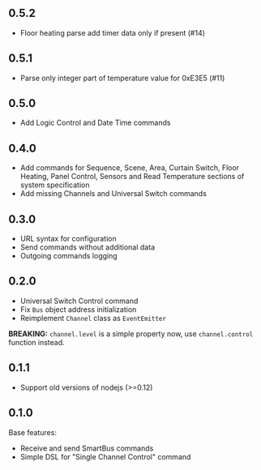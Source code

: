 ## 0.5.2

  * Floor heating parse add timer data only if present (#14)

## 0.5.1

  * Parse only integer part of temperature value for 0xE3E5 (#11)

## 0.5.0

  * Add Logic Control and Date Time commands

## 0.4.0

  * Add commands for Sequence, Scene, Area, Curtain Switch, Floor Heating,
    Panel Control, Sensors and Read Temperature sections of
    system specification
  * Add missing Channels and Universal Switch commands

## 0.3.0

  * URL syntax for configuration
  * Send commands without additional data
  * Outgoing commands logging

## 0.2.0

  * Universal Switch Control command
  * Fix `Bus` object address initialization
  * Reimplement `Channel` class as `EventEmitter`

**BREAKING:** `channel.level` is a simple property now,
use `channel.control` function instead.

## 0.1.1

  * Support old versions of nodejs (>=0.12)

## 0.1.0

  Base features:

  * Receive and send SmartBus commands
  * Simple DSL for "Single Channel Control" command
